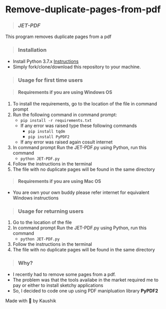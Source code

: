 # Remove-duplicate-pages-from-pdf
> ### _JET-PDF_

This program removes duplicate pages from a pdf

> ### Installation
- Install Python 3.7.x [Instructions](https://www.python.org/downloads/release/python-370/)
- Simply fork/clone/download this repository to your machine.
> ### Usage for first time users

  > #### Requirements if you are using Windows OS
  1. To install the requirements, go to the location of the file in command prompt
  2. Run the following command in command prompt:
        - `pip install -r requirements.txt`
        - If any error was raised type these following commands
            - `pip install tqdm`
            - `pip install PyPDF2`
        - If any error was raised again cosult internet
  3. In command prompt Run the JET-PDF.py using Python, run this command
        - `python JET-PDF.py`
  5. Follow the instructions in the terminal
  6. The file with no duplicate pages will be found in the same directory
  > #### Requirements if you are using Mac OS
  - You are own your own buddy please refer internet for equivalent Windows instructions
> ### Usage for returning users
  1. Go to the location of the file
  1. In command prompt Run the JET-PDF.py using Python, run this command
        - `python JET-PDF.py`
  2. Follow the instructions in the terminal
  3. The file with no duplicate pages will be found in the same directory
>### Why?
- I recently had to remove some pages from a pdf.
- The problem was that the tools availabe in the market required me to pay or either to install sketchy applications
- So, I decided to code one up using PDF manipluation library **PyPDF2**  


Made with 💚 by Kaushik
